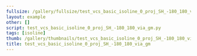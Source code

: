 ```yaml
---
fullsize: /gallery/fullsize/test_vcs_basic_isoline_0_proj_SH_-180_180_via_gm.png
layout: example
other: []
script: test_vcs_basic_isoline_0_proj_SH_-180_180_via_gm.py
tags: [isoline]
thumb: /gallery/thumbnails/test_vcs_basic_isoline_0_proj_SH_-180_180_via_gm.png
title: test_vcs_basic_isoline_0_proj_SH_-180_180_via_gm
---
```

